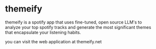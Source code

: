 # themeify
themeify is a spotify app that uses fine-tuned, open source LLM's to analyze your top spotify tracks and generate the most significant themes that encapsulate your listening habits.

you can visit the web application at themeify.net
